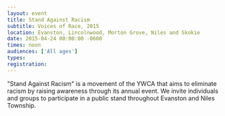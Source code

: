 ```yaml
---
layout: event
title: Stand Against Racism
subtitle: Voices of Race, 2015
location: Evanston, Lincolnwood, Morton Grove, Niles and Skokie
date: 2015-04-24 00:00:00 -0600
times: noon
audiences: ['All ages']
types: 
registration: 
---
```

"Stand Against Racism" is a movement of the YWCA that aims to eliminate racism by raising awareness through its annual event. We invite individuals and groups to participate in a public stand throughout Evanston and Niles Township.
